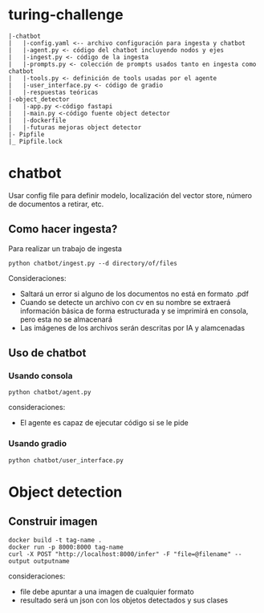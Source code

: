 # turing-challenge
```
|-chatbot
|   |-config.yaml <-- archivo configuración para ingesta y chatbot
|   |-agent.py <- código del chatbot incluyendo nodos y ejes
|   |-ingest.py <- código de la ingesta
|   |-prompts.py <- colección de prompts usados tanto en ingesta como chatbot
|   |-tools.py <- definición de tools usadas por el agente
|   |-user_interface.py <- código de gradio
|   |-respuestas teóricas
|-object_detector
|   |-app.py <-código fastapi
|   |-main.py <-código fuente object detector
|   |-dockerfile
|   |-futuras mejoras object detector
|- Pipfile
|_ Pipfile.lock
```
# chatbot
Usar config file para definir modelo, localización del vector store, número de documentos a retirar, etc.
## Como hacer ingesta? 

Para realizar un trabajo de ingesta
```
python chatbot/ingest.py --d directory/of/files
```
Consideraciones:
- Saltará un error si alguno de los documentos no está en formato .pdf
- Cuando se detecte un archivo con cv en su nombre se extraerá información básica de forma estructurada y se imprimirá en consola, pero esta no se almacenará
- Las imágenes de los archivos serán descritas por IA y alamcenadas 
  
## Uso de chatbot
### Usando consola
```
python chatbot/agent.py 
```
consideraciones:
- El agente es capaz de ejecutar código si se le pide

### Usando gradio

```
python chatbot/user_interface.py
```

# Object detection
## Construir imagen
```
docker build -t tag-name .
docker run -p 8000:8000 tag-name
curl -X POST "http://localhost:8000/infer" -F "file=@filename" --output outputname
```
consideraciones:
- file debe apuntar a una imagen de cualquier formato
- resultado será un json con los objetos detectados y sus clases
  
